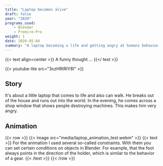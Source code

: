 ```yaml
---
title: "Laptop becomes alive"
draft: false
year: "2020"
programs_used:
    - Blender
    - Premire-Pro
weight: 1
date: 2020-05-04
summary: "A laptop becoming a life and getting angry at humans behaviour towards machines."
---
```


{{< text align=center >}}
A funny thought ...
{{</ text >}}

{{< youtube-lite src="3xzHRtRIY8I" >}}

## Story

It's about a little laptop that comes to life and also can walk. He breaks out of the house and runs out into the world. In the evening, he comes across a shop window that shows people destroying machines. This makes him very angry.

## Animation

{{< row >}}
    {{< image src="media/laptop_animation_test.webm" >}}
    {{< text >}}
For the animation I used several so-called constraints. With them you can set certain conditions on objects in Blender. For example, that the foot always points in the direction of the holder, which is similar to the behavior of a gear.
    {{< /text >}}
{{< /row >}}
